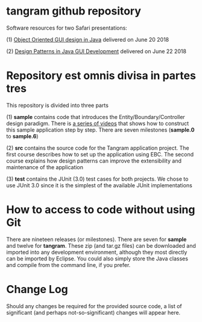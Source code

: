 # tangram github repository
Software resources for two Safari presentations: 

(1) [Object Oriented GUI design in Java](https://www.safaribooksonline.com/live-training/courses/object-oriented-gui-design-in-java/0636920179009/) delivered on June 20 2018

(2) [Design Patterns in Java GUI Development](https://www.safaribooksonline.com/live-training/courses/design-patterns-in-java-gui-development/0636920179641/) delivered on June 22 2018

# Repository est omnis divisa in partes tres
This repository is divided into three parts

(1) **sample** contains code that introduces the Entity/Boundary/Controller design paradigm. There is [a series of videos](https://heineman.github.io/TangramProject/sample/) that shows how to construct this sample application step by step. There are seven milestones (**sample.0** to **sample.6**) 

(2) **src** contains the source code for the Tangram application project. The first course describes how to set up the application using EBC. The second course explains how design patterns can improve the extensibility and maintenance of the application

(3) **test** contains the JUnit (3.0) test cases for both projects. We chose to use JUnit 3.0 since it is the simplest of the available JUnit implementations

# How to access to code without using Git
There are nineteen releases (or milestones). There are seven for **sample** and twelve for **tangram**. These zip (and tar.gz files) can be downloaded and imported into any development environment, although they most directly can be imported by Eclipse. You could also simply store the Java classes and compile from the command line, if you prefer.

# Change Log
Should any changes be required for the provided source code, a list of significant (and perhaps not-so-significant) changes will appear here.
